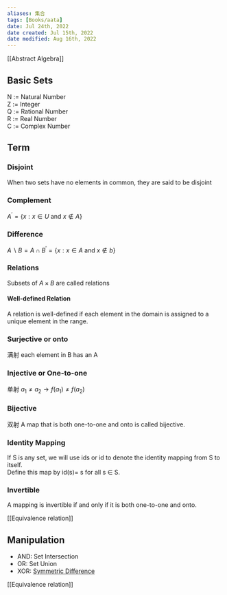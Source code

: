 ```yaml
---
aliases: 集合
tags: [Books/aata] 
date: Jul 24th, 2022
date created: Jul 15th, 2022
date modified: Aug 16th, 2022
---
```

[[Abstract Algebra]]
## Basic Sets
N := Natural Number  
Z := Integer  
Q := Rational Number  
R := Real Number  
C := Complex Number

## Term
### Disjoint
When two sets have no elements in common, they are said to be disjoint

### Complement
$A ^ { \prime } = \{ x : x \in U \text{ and } x \notin A \}$

### Difference
$A \backslash B = A \cap B ^ { \prime } = \{ x : x \in A \text{ and } x \notin  b\}$

### Relations
Subsets of $A × B$ are called relations
#### Well-defined Relation
A relation is well-defined if each element in the domain is assigned to a unique element in the range.

### Surjective or onto
满射
each element in B has an A

### Injective or One-to-one
单射
$a_1 \neq a_2 \to f(a_1) \neq f(a_2)$

### Bijective
双射
A map that is both one-to-one and onto is called bijective.

### Identity Mapping
If S is any set, we will use ids or id to denote the identity mapping from S to itself.  
Define this map by id(s)= s for all s $\in$ S.

### Invertible
A mapping is invertible if and only if it is both one-to-one and onto.

[[Equivalence relation]]
## Manipulation
- AND: Set Intersection
- OR: Set Union
- XOR: [Symmetric Difference](https://brilliant.org/wiki/sets-symmetric-difference/)

[[Equivalence relation]]